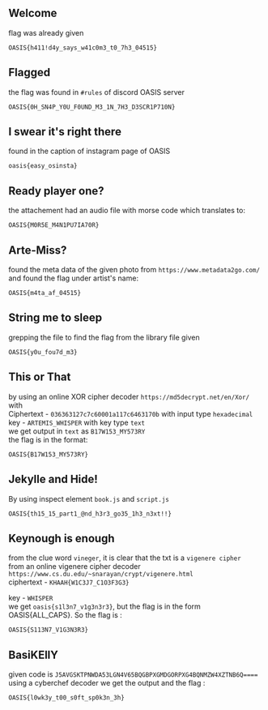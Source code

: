 ## Welcome
flag was already given
```
OASIS{h411!d4y_says_w41c0m3_t0_7h3_04515}
```

## Flagged
the flag was found in `#rules` of discord OASIS server
```
OASIS{0H_SN4P_Y0U_F0UND_M3_1N_7H3_D3SCR1P710N}
```

## I swear it's right there
found in the caption of instagram page of OASIS
```
oasis{easy_osinsta}
```

## Ready player one?
the attachement had an audio file with morse code  which translates to:
```
OASIS{M0R5E_M4N1PU7IA70R}
```

## Arte-Miss?
found the meta data of the given photo from `https://www.metadata2go.com/` and found the flag under artist's name:
```
OASIS{m4ta_af_04515}
```

## String me to sleep
grepping the file to find the flag from the library file given 
```
OASIS{y0u_fou7d_m3}
```

## This or That
by using an online XOR cipher decoder `https://md5decrypt.net/en/Xor/` with <br>
Ciphertext - `036363127c7c60001a117c6463170b` with input type `hexadecimal` <br>
key - `ARTEMIS_WHISPER` with key type `text` <br>
we get output in `text` as `B17W153_MY573RY` <br>
the flag is in the format:
```
OASIS{B17W153_MY573RY}
```
## Jekylle and Hide!
By using inspect element `book.js` and `script.js`

```
OASIS{th15_15_part1_@nd_h3r3_go35_1h3_n3xt!!}
```


## Keynough is enough
from the clue word `vineger`, it is clear that the txt is a `vigenere cipher` <br>
from an online vigenere cipher decoder `https://www.cs.du.edu/~snarayan/crypt/vigenere.html` <br>
ciphertext - `KHAAH{W1C3J7_C1O3F3G3}` <br>

key - `WHISPER` <br>
we get `oasis{s1l3n7_v1g3n3r3}`, but the flag is in the form OASIS{ALL_CAPS}. So the flag is :
```
OASIS{S113N7_V1G3N3R3}
```
## BasiKEllY
given code is `J5AVGSKTPNWDA53LGN4V65BQGBPXGMDGORPXG4BQNMZW4XZTNB6Q====` <br>
using a cyberchef decoder we get the output and the flag :
```
OASIS{l0wk3y_t00_s0ft_sp0k3n_3h}
```






